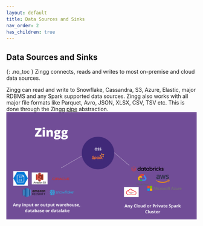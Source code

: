 ```yaml
---
layout: default
title: Data Sources and Sinks
nav_order: 2
has_children: true
---
```


## Data Sources and Sinks
{: .no_toc }
Zingg connects, reads and writes to most on-premise and cloud data sources. 

Zingg can read and write to Snowflake, Cassandra, S3, Azure, Elastic, major RDBMS and any Spark supported data sources. Zingg also works with all major file formats like Parquet, Avro, JSON, XLSX, CSV, TSV etc. This is done through the Zingg [pipe](pipes.md) abstraction.  
![zinggConnectors](/assets/zinggOSS.png)